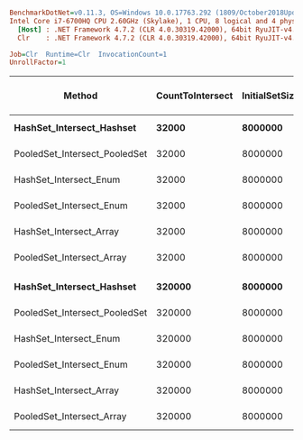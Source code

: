 ``` ini

BenchmarkDotNet=v0.11.3, OS=Windows 10.0.17763.292 (1809/October2018Update/Redstone5)
Intel Core i7-6700HQ CPU 2.60GHz (Skylake), 1 CPU, 8 logical and 4 physical cores
  [Host] : .NET Framework 4.7.2 (CLR 4.0.30319.42000), 64bit RyuJIT-v4.7.3324.0
  Clr    : .NET Framework 4.7.2 (CLR 4.0.30319.42000), 64bit RyuJIT-v4.7.3324.0

Job=Clr  Runtime=Clr  InvocationCount=1  
UnrollFactor=1  

```
|                        Method | CountToIntersect | InitialSetSize |      Mean |     Error |    StdDev |    Median | Ratio | RatioSD | Gen 0/1k Op | Gen 1/1k Op | Gen 2/1k Op | Allocated Memory/Op |
|------------------------------ |----------------- |--------------- |----------:|----------:|----------:|----------:|------:|--------:|------------:|------------:|------------:|--------------------:|
|     **HashSet_Intersect_Hashset** |            **32000** |        **8000000** |  **5.332 ms** | **0.1052 ms** | **0.2619 ms** |  **5.327 ms** |  **1.00** |    **0.00** |           **-** |           **-** |           **-** |                   **-** |
| PooledSet_Intersect_PooledSet |            32000 |        8000000 |  5.124 ms | 0.1018 ms | 0.2646 ms |  5.124 ms |  0.96 |    0.07 |           - |           - |           - |                   - |
|        HashSet_Intersect_Enum |            32000 |        8000000 |  4.138 ms | 0.1090 ms | 0.3196 ms |  4.097 ms |  0.78 |    0.07 |           - |           - |           - |             20744 B |
|      PooledSet_Intersect_Enum |            32000 |        8000000 |  3.389 ms | 0.0359 ms | 0.0280 ms |  3.386 ms |  0.63 |    0.03 |           - |           - |           - |             20744 B |
|       HashSet_Intersect_Array |            32000 |        8000000 |  4.052 ms | 0.1186 ms | 0.3404 ms |  3.902 ms |  0.76 |    0.08 |           - |           - |           - |             20744 B |
|     PooledSet_Intersect_Array |            32000 |        8000000 |  3.459 ms | 0.0695 ms | 0.2017 ms |  3.416 ms |  0.65 |    0.04 |           - |           - |           - |             12552 B |
|                               |                  |                |           |           |           |           |       |         |             |             |             |                     |
|     **HashSet_Intersect_Hashset** |           **320000** |        **8000000** |  **2.587 ms** | **0.0633 ms** | **0.1795 ms** |  **2.512 ms** |  **1.00** |    **0.00** |           **-** |           **-** |           **-** |                   **-** |
| PooledSet_Intersect_PooledSet |           320000 |        8000000 |  2.361 ms | 0.0699 ms | 0.1960 ms |  2.253 ms |  0.92 |    0.10 |           - |           - |           - |                   - |
|        HashSet_Intersect_Enum |           320000 |        8000000 | 12.349 ms | 0.3054 ms | 0.2708 ms | 12.238 ms |  5.01 |    0.33 |           - |           - |           - |             20744 B |
|      PooledSet_Intersect_Enum |           320000 |        8000000 | 12.192 ms | 0.2316 ms | 0.2053 ms | 12.202 ms |  4.95 |    0.31 |           - |           - |           - |             20744 B |
|       HashSet_Intersect_Array |           320000 |        8000000 | 12.400 ms | 0.2416 ms | 0.2782 ms | 12.322 ms |  4.96 |    0.39 |           - |           - |           - |             20744 B |
|     PooledSet_Intersect_Array |           320000 |        8000000 | 11.091 ms | 0.2190 ms | 0.4943 ms | 10.957 ms |  4.31 |    0.37 |           - |           - |           - |             12552 B |
